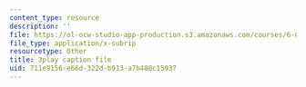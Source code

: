 ```yaml
---
content_type: resource
description: ''
file: https://ol-ocw-studio-app-production.s3.amazonaws.com/courses/6-042j-mathematics-for-computer-science-spring-2015/711e9156e66d322db913a7b480c15937_Penh4mv5gAg.srt
file_type: application/x-subrip
resourcetype: Other
title: 3play caption file
uid: 711e9156-e66d-322d-b913-a7b480c15937
---
```

